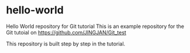 # hello-world
Hello World repository for Git tutorial
This is an example repository for the Git tutoial on https://github.com/JINGJAN/Git_test

This repository is built step by step in the tutorial.
